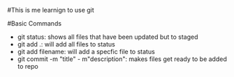#This is me learnign to use git

#Basic Commands
- git status: shows all files that have been updated but to staged
- git add .: will add all files to status
- git add filename: will add a specfic file to status
- git commit -m "title" - m"description": makes files get ready to be added to repo
